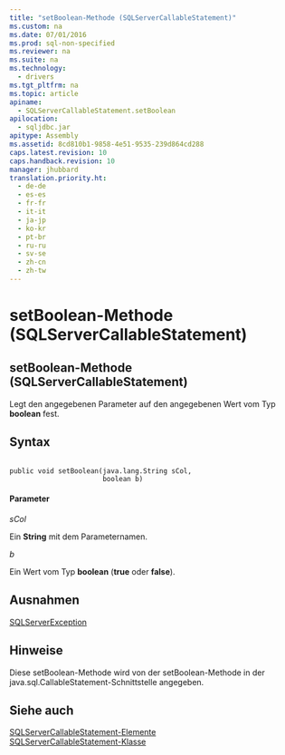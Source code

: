 ```yaml
---
title: "setBoolean-Methode (SQLServerCallableStatement)"
ms.custom: na
ms.date: 07/01/2016
ms.prod: sql-non-specified
ms.reviewer: na
ms.suite: na
ms.technology: 
  - drivers
ms.tgt_pltfrm: na
ms.topic: article
apiname: 
  - SQLServerCallableStatement.setBoolean
apilocation: 
  - sqljdbc.jar
apitype: Assembly
ms.assetid: 8cd810b1-9858-4e51-9535-239d864cd288
caps.latest.revision: 10
caps.handback.revision: 10
manager: jhubbard
translation.priority.ht: 
  - de-de
  - es-es
  - fr-fr
  - it-it
  - ja-jp
  - ko-kr
  - pt-br
  - ru-ru
  - sv-se
  - zh-cn
  - zh-tw
---
```

# setBoolean-Methode (SQLServerCallableStatement)
    
## setBoolean\-Methode \(SQLServerCallableStatement\)  
 Legt den angegebenen Parameter auf den angegebenen Wert vom Typ **boolean** fest.  
  
## Syntax  
  
```  
  
public void setBoolean(java.lang.String sCol,  
                       boolean b)  
```  
  
#### Parameter  
 *sCol*  
  
 Ein **String** mit dem Parameternamen.  
  
 *b*  
  
 Ein Wert vom Typ **boolean**  \(**true** oder **false**\).  
  
## Ausnahmen  
 [SQLServerException](../content/SQLServerException-Class.md)  
  
## Hinweise  
 Diese setBoolean\-Methode wird von der setBoolean\-Methode in der java.sql.CallableStatement\-Schnittstelle angegeben.  
  
## Siehe auch  
 [SQLServerCallableStatement-Elemente](../content/SQLServerCallableStatement-Members.md)   
 [SQLServerCallableStatement-Klasse](../content/SQLServerCallableStatement-Class.md)  
  
  